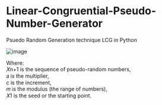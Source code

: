 # Linear-Congruential-Pseudo-Number-Generator
Psuedo Random Generation technique LCG in Python

![image](https://github.com/user-attachments/assets/faa95dcf-edac-424b-adc6-9b90207cf977)

Where: <br>
𝑋n+1 is the sequence of pseudo-random numbers, <br>
𝑎 is the multiplier, <br>
c is the increment, <br>
𝑚 is the modulus (the range of numbers), <br>
𝑋1 is the seed or the starting point. <br>
